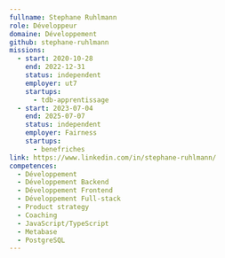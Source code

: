 ```yaml
---
fullname: Stephane Ruhlmann
role: Développeur
domaine: Développement
github: stephane-ruhlmann
missions:
  - start: 2020-10-28
    end: 2022-12-31
    status: independent
    employer: ut7
    startups:
      - tdb-apprentissage
  - start: 2023-07-04
    end: 2025-07-07
    status: independent
    employer: Fairness
    startups:
      - benefriches
link: https://www.linkedin.com/in/stephane-ruhlmann/
competences:
  - Développement
  - Développement Backend
  - Développement Frontend
  - Développement Full-stack
  - Product strategy
  - Coaching
  - JavaScript/TypeScript
  - Metabase
  - PostgreSQL
---
```

